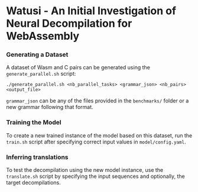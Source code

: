 # Watusi - An Initial Investigation of Neural Decompilation for WebAssembly

### Generating a Dataset

A dataset of Wasm and C pairs can be generated using the `generate_parallel.sh` script:

```
./generate_parallel.sh <nb_parallel_tasks> <grammar_json> <nb_pairs> <output_file>
```

`grammar_json` can be any of the files provided in the `benchmarks/` folder or a new grammar following that format.

### Training the Model

To create a new trained instance of the model based on this dataset, run the `train.sh` script after specifying correct input values in `model/config.yaml`.

### Inferring translations

To test the decompilation using the new model instance, use the `translate.sh` script by specifying the input sequences and optionally, the target decompilations.